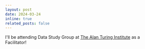 ```yaml
---
layout: post
date: 2024-03-24
inline: true
related_posts: false
---
```


I'll be attending Data Study Group at [The Alan Turing Institute](https://www.turing.ac.uk/events/data-study-group-may-2024) as a Facilitator! 
